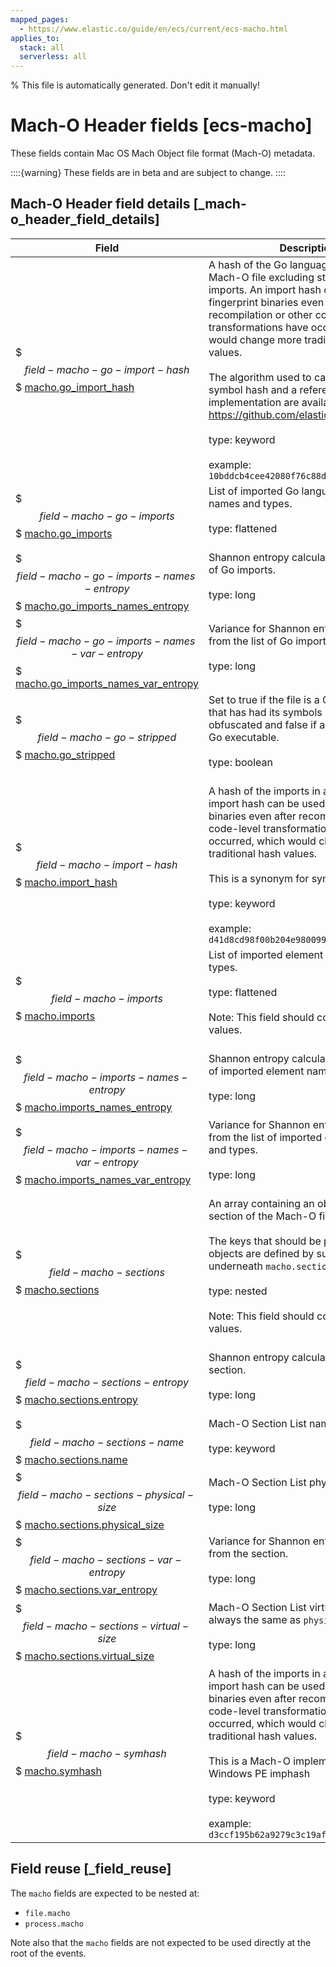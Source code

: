 ```yaml
---
mapped_pages:
  - https://www.elastic.co/guide/en/ecs/current/ecs-macho.html
applies_to:
  stack: all
  serverless: all
---
```

% This file is automatically generated. Don't edit it manually!

# Mach-O Header fields [ecs-macho]

These fields contain Mac OS Mach Object file format (Mach-O) metadata.

::::{warning}
These fields are in beta and are subject to change.
::::

## Mach-O Header field details [_mach-o_header_field_details]

| Field | Description | Level |
| --- | --- | --- |
| $$$field-macho-go-import-hash$$$ [macho.go_import_hash](#field-macho-go-import-hash) | A hash of the Go language imports in a Mach-O file excluding standard library imports. An import hash can be used to fingerprint binaries even after recompilation or other code-level transformations have occurred, which would change more traditional hash values.<br><br>The algorithm used to calculate the Go symbol hash and a reference implementation are available here: https://github.com/elastic/toutoumomoma<br><br>type: keyword<br><br>example: `10bddcb4cee42080f76c88d9ff964491`<br> | extended |
| $$$field-macho-go-imports$$$ [macho.go_imports](#field-macho-go-imports) | List of imported Go language element names and types.<br><br>type: flattened<br><br> | extended |
| $$$field-macho-go-imports-names-entropy$$$ [macho.go_imports_names_entropy](#field-macho-go-imports-names-entropy) | Shannon entropy calculation from the list of Go imports.<br><br>type: long<br><br> | extended |
| $$$field-macho-go-imports-names-var-entropy$$$ [macho.go_imports_names_var_entropy](#field-macho-go-imports-names-var-entropy) | Variance for Shannon entropy calculation from the list of Go imports.<br><br>type: long<br><br> | extended |
| $$$field-macho-go-stripped$$$ [macho.go_stripped](#field-macho-go-stripped) | Set to true if the file is a Go executable that has had its symbols stripped or obfuscated and false if an unobfuscated Go executable.<br><br>type: boolean<br><br> | extended |
| $$$field-macho-import-hash$$$ [macho.import_hash](#field-macho-import-hash) | A hash of the imports in a Mach-O file. An import hash can be used to fingerprint binaries even after recompilation or other code-level transformations have occurred, which would change more traditional hash values.<br><br>This is a synonym for symhash.<br><br>type: keyword<br><br>example: `d41d8cd98f00b204e9800998ecf8427e`<br> | extended |
| $$$field-macho-imports$$$ [macho.imports](#field-macho-imports) | List of imported element names and types.<br><br>type: flattened<br><br>Note: This field should contain an array of values.<br><br> | extended |
| $$$field-macho-imports-names-entropy$$$ [macho.imports_names_entropy](#field-macho-imports-names-entropy) | Shannon entropy calculation from the list of imported element names and types.<br><br>type: long<br><br> | extended |
| $$$field-macho-imports-names-var-entropy$$$ [macho.imports_names_var_entropy](#field-macho-imports-names-var-entropy) | Variance for Shannon entropy calculation from the list of imported element names and types.<br><br>type: long<br><br> | extended |
| $$$field-macho-sections$$$ [macho.sections](#field-macho-sections) | An array containing an object for each section of the Mach-O file.<br><br>The keys that should be present in these objects are defined by sub-fields underneath `macho.sections.*`.<br><br>type: nested<br><br>Note: This field should contain an array of values.<br><br> | extended |
| $$$field-macho-sections-entropy$$$ [macho.sections.entropy](#field-macho-sections-entropy) | Shannon entropy calculation from the section.<br><br>type: long<br><br> | extended |
| $$$field-macho-sections-name$$$ [macho.sections.name](#field-macho-sections-name) | Mach-O Section List name.<br><br>type: keyword<br><br> | extended |
| $$$field-macho-sections-physical-size$$$ [macho.sections.physical_size](#field-macho-sections-physical-size) | Mach-O Section List physical size.<br><br>type: long<br><br> | extended |
| $$$field-macho-sections-var-entropy$$$ [macho.sections.var_entropy](#field-macho-sections-var-entropy) | Variance for Shannon entropy calculation from the section.<br><br>type: long<br><br> | extended |
| $$$field-macho-sections-virtual-size$$$ [macho.sections.virtual_size](#field-macho-sections-virtual-size) | Mach-O Section List virtual size. This is always the same as `physical_size`.<br><br>type: long<br><br> | extended |
| $$$field-macho-symhash$$$ [macho.symhash](#field-macho-symhash) | A hash of the imports in a Mach-O file. An import hash can be used to fingerprint binaries even after recompilation or other code-level transformations have occurred, which would change more traditional hash values.<br><br>This is a Mach-O implementation of the Windows PE imphash<br><br>type: keyword<br><br>example: `d3ccf195b62a9279c3c19af1080497ec`<br> | extended |

## Field reuse [_field_reuse]

The `macho` fields are expected to be nested at:

* `file.macho`
* `process.macho`

Note also that the `macho` fields are not expected to be used directly at the root of the events.

